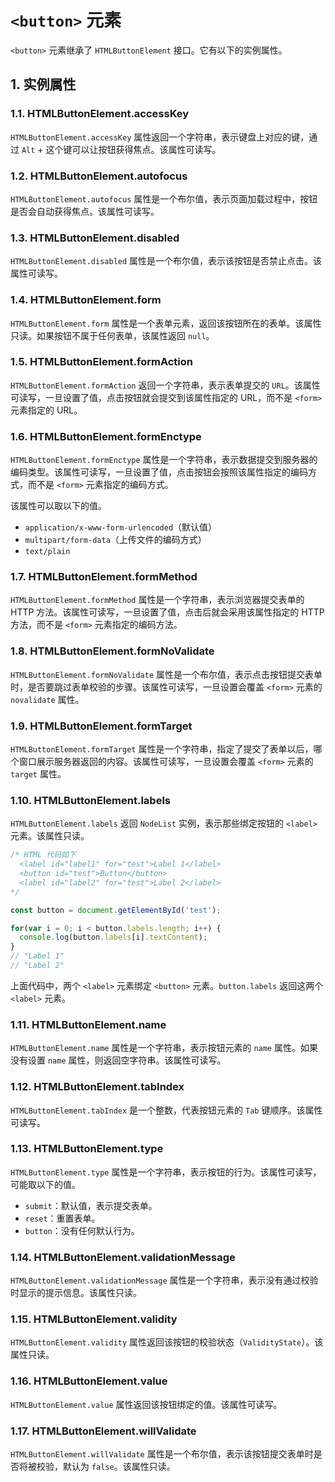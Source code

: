# `<button>` 元素

`<button>` 元素继承了 `HTMLButtonElement` 接口。它有以下的实例属性。

## 1. 实例属性

### 1.1. HTMLButtonElement.accessKey

`HTMLButtonElement.accessKey` 属性返回一个字符串，表示键盘上对应的键，通过 `Alt` + 这个键可以让按钮获得焦点。该属性可读写。

### 1.2. HTMLButtonElement.autofocus

`HTMLButtonElement.autofocus` 属性是一个布尔值，表示页面加载过程中，按钮是否会自动获得焦点。该属性可读写。

### 1.3. HTMLButtonElement.disabled

`HTMLButtonElement.disabled` 属性是一个布尔值，表示该按钮是否禁止点击。该属性可读写。

### 1.4. HTMLButtonElement.form

`HTMLButtonElement.form` 属性是一个表单元素，返回该按钮所在的表单。该属性只读。如果按钮不属于任何表单，该属性返回 `null`。

### 1.5. HTMLButtonElement.formAction

`HTMLButtonElement.formAction` 返回一个字符串，表示表单提交的 `URL`。该属性可读写，一旦设置了值，点击按钮就会提交到该属性指定的 URL，而不是 `<form>` 元素指定的 URL。

### 1.6. HTMLButtonElement.formEnctype

`HTMLButtonElement.formEnctype` 属性是一个字符串，表示数据提交到服务器的编码类型。该属性可读写，一旦设置了值，点击按钮会按照该属性指定的编码方式，而不是 `<form>` 元素指定的编码方式。

该属性可以取以下的值。

- `application/x-www-form-urlencoded`（默认值）
- `multipart/form-data`（上传文件的编码方式）
- `text/plain`

### 1.7. HTMLButtonElement.formMethod

`HTMLButtonElement.formMethod` 属性是一个字符串，表示浏览器提交表单的 HTTP 方法。该属性可读写，一旦设置了值，点击后就会采用该属性指定的 HTTP 方法，而不是 `<form>` 元素指定的编码方法。

### 1.8. HTMLButtonElement.formNoValidate

`HTMLButtonElement.formNoValidate` 属性是一个布尔值，表示点击按钮提交表单时，是否要跳过表单校验的步骤。该属性可读写，一旦设置会覆盖 `<form>` 元素的 `novalidate` 属性。

### 1.9. HTMLButtonElement.formTarget

`HTMLButtonElement.formTarget` 属性是一个字符串，指定了提交了表单以后，哪个窗口展示服务器返回的内容。该属性可读写，一旦设置会覆盖 `<form>` 元素的 `target` 属性。

### 1.10. HTMLButtonElement.labels

`HTMLButtonElement.labels` 返回 `NodeList` 实例，表示那些绑定按钮的 `<label>` 元素。该属性只读。

```javascript
/* HTML 代码如下
  <label id="label1" for="test">Label 1</label>
  <button id="test">Button</button>
  <label id="label2" for="test">Label 2</label>
*/

const button = document.getElementById('test');

for(var i = 0; i < button.labels.length; i++) {
  console.log(button.labels[i].textContent);
}
// "Label 1"
// "Label 2"
```

上面代码中，两个 `<label>` 元素绑定 `<button>` 元素。`button.labels` 返回这两个 `<label>` 元素。

### 1.11. HTMLButtonElement.name

`HTMLButtonElement.name` 属性是一个字符串，表示按钮元素的 `name` 属性。如果没有设置 `name` 属性，则返回空字符串。该属性可读写。

### 1.12. HTMLButtonElement.tabIndex

`HTMLButtonElement.tabIndex` 是一个整数，代表按钮元素的 `Tab` 键顺序。该属性可读写。

### 1.13. HTMLButtonElement.type

`HTMLButtonElement.type` 属性是一个字符串，表示按钮的行为。该属性可读写，可能取以下的值。

- `submit`：默认值，表示提交表单。
- `reset`：重置表单。
- `button`：没有任何默认行为。

### 1.14. HTMLButtonElement.validationMessage

`HTMLButtonElement.validationMessage` 属性是一个字符串，表示没有通过校验时显示的提示信息。该属性只读。

### 1.15. HTMLButtonElement.validity

`HTMLButtonElement.validity` 属性返回该按钮的校验状态（`ValidityState`）。该属性只读。

### 1.16. HTMLButtonElement.value

`HTMLButtonElement.value` 属性返回该按钮绑定的值。该属性可读写。

### 1.17. HTMLButtonElement.willValidate

`HTMLButtonElement.willValidate` 属性是一个布尔值，表示该按钮提交表单时是否将被校验，默认为 `false`。该属性只读。
